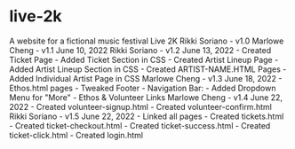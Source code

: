 # live-2k
 A website for a fictional music festival Live 2K
Rikki Soriano - v1.0
        Marlowe Cheng - v1.1 June 10, 2022
        Rikki Soriano - v1.2 June 13, 2022
            - Created Ticket Page
            - Added Ticket Section in CSS
            - Created Artist Lineup Page
            - Added Artist Lineup Section in CSS
            - Created ARTIST-NAME.HTML Pages
            - Added Individual Artist Page in CSS
        Marlowe Cheng - v1.3 June 18, 2022
            - Ethos.html pages
            - Tweaked Footer
            - Navigation Bar:
                - Added Dropdown Menu for "More"
                - Ethos & Volunteer Links
        Marlowe Cheng - v1.4 June 22, 2022
            - Created volunteer-signup.html
            - Created volunteer-confirm.html
        Rikki Soriano - v1.5 June 22, 2022
            - Linked all pages
            - Created tickets.html
            - Created ticket-checkout.html
            - Created ticket-success.html
            - Created ticket-click.html
            - Created login.html
